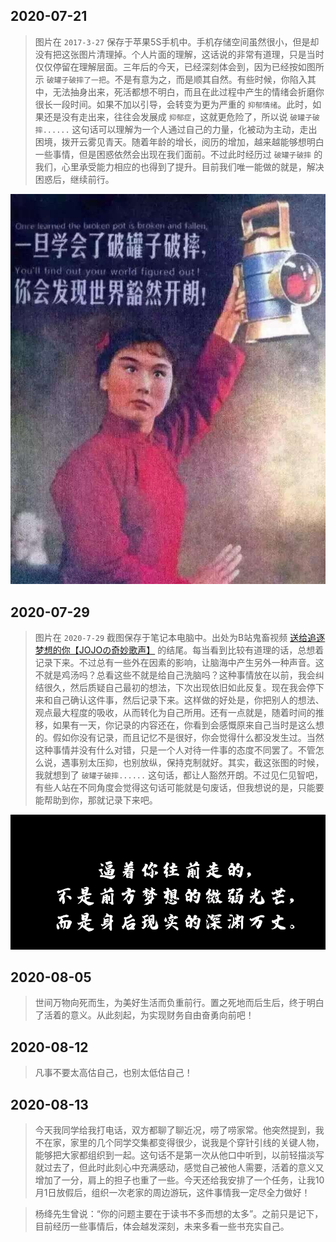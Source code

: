 
## 2020-07-21

> 图片在 `2017-3-27` 保存于苹果5S手机中。手机存储空间虽然很小，但是却没有把这张图片清理掉。个人片面的理解，这话说的非常有道理，只是当时仅仅停留在理解层面。三年后的今天，已经深刻体会到，因为已经按如图所示 `破罐子破摔了一把`。不是有意为之，而是顺其自然。有些时候，你陷入其中，无法抽身出来，死活都想不明白，而且在此过程中产生的情绪会折磨你很长一段时间。如果不加以引导，会转变为更为严重的 `抑郁情绪`。此时，如果还是没有走出来，往往会发展成 `抑郁症`，这就更危险了，所以说 `破罐子破摔......` 这句话可以理解为一个人通过自己的力量，化被动为主动，走出困境，拨开云雾见青天。随着年龄的增长，阅历的增加，越来越能够想明白一些事情，但是困惑依然会出现在我们面前。不过此时经历过 `破罐子破摔` 的我们，心里承受能力相应的也得到了提升。目前我们唯一能做的就是，解决困惑后，继续前行。

![C1](../images/C1.jpg ':size=30%')

## 2020-07-29

> 图片在 `2020-7-29` 截图保存于笔记本电脑中。出处为B站鬼畜视频 [送给追逐梦想的你【JOJOの奇妙歌声】](https://www.bilibili.com/video/BV1t7411S7zS) 的结尾。每当看到比较有道理的话，总想着记录下来。不过总有一些外在因素的影响，让脑海中产生另外一种声音。这不就是鸡汤吗？总看这些不就是给自己洗脑吗？这种事情放在以前，我会纠结很久，然后质疑自己最初的想法，下次出现依旧如此反复。现在我会停下来和自己确认这件事，然后记录下来。这样做的好处是，你把别人的想法、观点最大程度的吸收，从而转化为自己所用。还有一点就是，随着时间的推移，如果有一天，你记录的内容还在，你看到会感慨原来自己当时是这么想的。假如你没有记录，而且记忆不是很好，你会觉得什么都没发生过。当然这种事情并没有什么对错，只是一个人对待一件事的态度不同罢了。不管怎么说，遇事别太压抑，也别放纵，保持克制就好。其实，截这张图的时候，我就想到了 `破罐子破摔......` 这句话，都让人豁然开朗。不过见仁见智吧，有些人站在不同角度会觉得这句话可能就是句废话，但我想说的是，只能要能帮助到你，那就记录下来吧。

![C2](../images/C2.png)

## 2020-08-05

> 世间万物向死而生，为美好生活而负重前行。置之死地而后生后，终于明白了活着的意义。从此刻起，为实现财务自由奋勇向前吧！

## 2020-08-12

> 凡事不要太高估自己，也别太低估自己！

## 2020-08-13

> 今天我同学给我打电话，双方都聊了聊近况，唠了唠家常。他突然提到，我不在家，家里的几个同学交集都变得很少，说我是个穿针引线的关键人物，能够把大家都组织到一起。这句话不是第一次从他口中听到，以前轻描淡写就过去了，但此时此刻心中充满感动，感觉自己被他人需要，活着的意义又增加了一分，肩上的担子也重了一些。今天还给我安排了一个任务，让我10月1日放假后，组织一次老家的周边游玩，这件事情我一定尽全力做好！

> 杨绛先生曾说：“你的问题主要在于读书不多而想的太多”。之前只是记下，目前经历一些事情后，体会越发深刻，未来多看一些书充实自己。